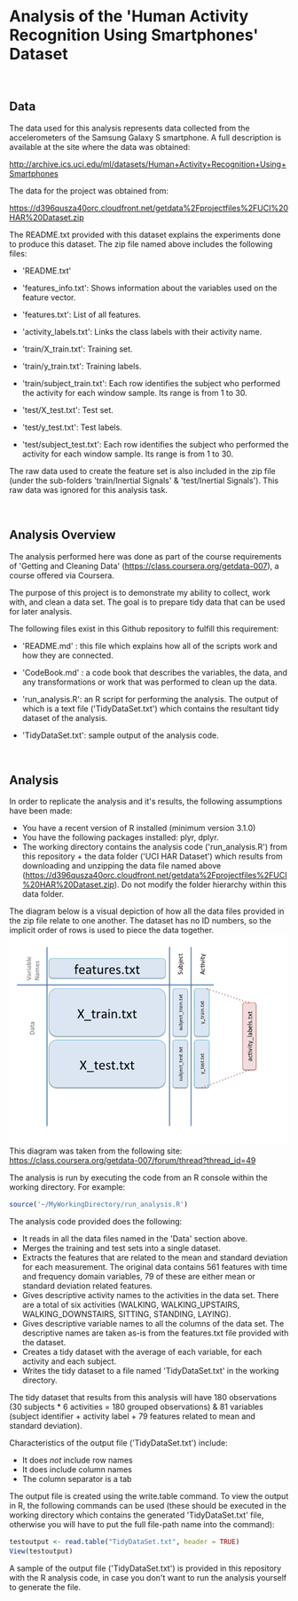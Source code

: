 # Analysis of the 'Human Activity Recognition Using Smartphones' Dataset   
<br/>  
  
## Data
  
The data used for this analysis represents data collected from the accelerometers of the Samsung Galaxy S smartphone. A full description is available at the site where the data was obtained: 

http://archive.ics.uci.edu/ml/datasets/Human+Activity+Recognition+Using+Smartphones 

The data for the project was obtained from: 

https://d396qusza40orc.cloudfront.net/getdata%2Fprojectfiles%2FUCI%20HAR%20Dataset.zip 

The README.txt provided with this dataset explains the experiments done to produce this dataset. The zip file named above includes the following files:

- 'README.txt'

- 'features_info.txt': Shows information about the variables used on the feature vector.

- 'features.txt': List of all features.

- 'activity_labels.txt': Links the class labels with their activity name.

- 'train/X_train.txt': Training set.

- 'train/y_train.txt': Training labels.

- 'train/subject_train.txt': Each row identifies the subject who performed the activity for each window sample. Its range is from 1 to 30. 

- 'test/X_test.txt': Test set.

- 'test/y_test.txt': Test labels.

- 'test/subject_test.txt': Each row identifies the subject who performed the activity for each window sample. Its range is from 1 to 30. 

The raw data used to create the feature set is also included in the zip file (under the sub-folders 'train/Inertial Signals' & 'test/Inertial Signals'). This raw data was ignored for this analysis task.

<br/>  
   
## Analysis Overview  

The analysis performed here was done as part of the course requirements of 'Getting and Cleaning Data' (https://class.coursera.org/getdata-007), a course offered via Coursera.

The purpose of this project is to demonstrate my ability to collect, work with, and clean a data set. The goal is to prepare tidy data that can be used for later analysis. 

The following files exist in this Github repository to fulfill this requirement:

- 'README.md' : this file which explains how all of the scripts work and how they are connected.

- 'CodeBook.md' : a code book that describes the variables, the data, and any transformations or work that was performed to clean up the data.  

- 'run_analysis.R': an R script for performing the analysis. The output of which is a text file ('TidyDataSet.txt') which contains the resultant tidy dataset of the analysis.  

- 'TidyDataSet.txt': sample output of the analysis code.  

<br/>  
   
## Analysis  

In order to replicate the analysis and it's results, the following assumptions have been made:  

- You have a recent version of R installed (minimum version 3.1.0)  
- You have the following packages installed: plyr, dplyr.  
- The working directory contains the analysis code ('run_analysis.R') from this repository + the data folder ('UCI HAR Dataset') which results from downloading and unzipping the data file named above (https://d396qusza40orc.cloudfront.net/getdata%2Fprojectfiles%2FUCI%20HAR%20Dataset.zip). Do not modify the folder hierarchy within this data folder.  


The diagram below is a visual depiction of how all the data files provided in the zip file relate to one another. The dataset has no ID numbers, so the implicit order of rows is used to piece the data together.  
    ![alt text](HowTheDataFilesFitTogether.png "How The Data Files Fit Together")  
This diagram was taken from the following site:  
    https://class.coursera.org/getdata-007/forum/thread?thread_id=49   
  
  
The analysis is run by executing the code from an R console within the working directory. For example:  
  ```R  
  source('~/MyWorkingDirectory/run_analysis.R')  
  ```  
  
  
The analysis code provided does the following:  

- It reads in all the data files named in the 'Data' section above.  
- Merges the training and test sets into a single dataset.  
- Extracts the features that are related to the mean and standard deviation for each measurement. The original data contains 561 features with time and frequency domain variables, 79 of these are either mean or standard deviation related features.  
- Gives descriptive activity names to the activities in the data set. There are a total of six activities (WALKING, WALKING_UPSTAIRS, WALKING_DOWNSTAIRS, SITTING, STANDING, LAYING).  
- Gives descriptive variable names to all the columns of the data set. The descriptive names are taken as-is from the features.txt file provided with the dataset. 
- Creates a tidy dataset with the average of each variable, for each activity and each subject.  
- Writes the tidy dataset to a file named 'TidyDataSet.txt' in the working directory.  
  
  
The tidy dataset that results from this analysis will have 180 observations (30 subjects * 6 activities = 180 grouped observations) & 81 variables (subject identifier + activity label + 79 features related to mean and standard deviation).
  
  
Characteristics of the output file ('TidyDataSet.txt') include:  

- It does *not* include row names  
- It does include column names  
- The column separator is a tab  


The output file is created using the write.table command. To view the output in R, the following commands can be used (these should be executed in the working directory which contains the generated 'TidyDataSet.txt' file, otherwise you will have to put the full file-path name into the command):       
  ```R  
  testoutput <- read.table("TidyDataSet.txt", header = TRUE)  
  View(testoutput)  
  ```  
A sample of the output file ('TidyDataSet.txt') is provided in this repository with the R analysis code, in case you don't want to run the analysis yourself to generate the file.  
  
<br/>   
